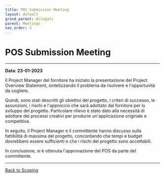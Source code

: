 ```yaml
---
title: POS Submission Meeting
layout: default
grand_parent: Allegati
parent: Meetings
nav_order: 3
---
```


# POS Submission Meeting

---

**Data: 23-01-2023**

Il Project Manager del fornitore ha iniziato la presentazione del Project Overview Statement, sintetizzando il problema
da risolvere e l'opportunità da cogliere.

Quindi, sono stati descritti gli obiettivi del progetto, i criteri di successo, le assunzioni, i rischi e l'approccio
che sarà adottato dal fornitore per lo sviluppo del progetto. Particolare rilievo è stato dato alla necessità di
adottare dei processi creativi per produrre un'applicazione originale e competitiva.

In seguito, il Project Manager e il committente hanno discusso sulla fattibilità di massima del progetto, concordando che
tempi e budget dovrebbero essere sufficienti e che i rischi del progetto sono accettabili.

In conclusione, si è ottenuta l'approvazione del POS da parte del committente.

---

[Back to Scoping](/pm/1-scoping#pos-submission-meeting)